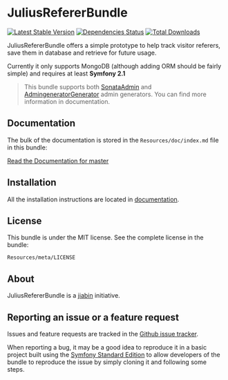 # JuliusRefererBundle

[![Latest Stable Version](https://poser.pugx.org/jiabin/julius-referer-bundle/v/stable.png)](https://packagist.org/packages/jiabin/julius-referer-bundle)
[![Dependencies Status](https://d2xishtp1ojlk0.cloudfront.net/d/10022099)](http://depending.in/jiabin/JuliusRefererBundle)
[![Total Downloads](https://poser.pugx.org/jiabin/julius-referer-bundle/downloads.png)](https://packagist.org/packages/jiabin/julius-referer-bundle)

JuliusRefererBundle offers a simple prototype to help track visitor referers, save them in database and retrieve for future usage.

Currently it only supports MongoDB (although adding ORM should be fairly simple) and requires at least **Symfony 2.1**

> This bundle supports both [SonataAdmin](http://sonata-project.org/bundles/admin/master/doc/index.html) and [AdmingeneratorGenerator](http://symfony2admingenerator.org/) admin generators. You can find more information in documentation.

## Documentation

The bulk of the documentation is stored in the `Resources/doc/index.md` file in this bundle:

[Read the Documentation for master](https://github.com/jiabin/JuliusRefererBundle/blob/master/Resources/doc/index.md)

## Installation

All the installation instructions are located in [documentation](https://github.com/jiabin/JuliusRefererBundle/blob/master/Resources/doc/index.md).

## License

This bundle is under the MIT license. See the complete license in the bundle:
```
Resources/meta/LICENSE
```

## About

JuliusRefererBundle is a [jiabin](http://jiabin.net) initiative.

## Reporting an issue or a feature request

Issues and feature requests are tracked in the [Github issue tracker](https://github.com/jiabin/JuliusRefererBundle/issues).

When reporting a bug, it may be a good idea to reproduce it in a basic project built using the [Symfony Standard Edition](https://github.com/symfony/symfony-standard) to allow developers of the bundle to reproduce the issue by simply cloning it and following some steps.
